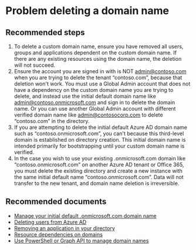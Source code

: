 <properties
    pageTitle="Problem deleting a domain name"
    description="Azure Active Directory case submission self help"
    service="microsoft.aad"
    resource="Microsoft_AAD_IAM"
    authors="elkuzmen"
    displayOrder=""
    selfHelpType="generic"
    supportTopicIds="32045808"
    resourceTags=""
    productPesIds="14785,16578"
    cloudEnvironments="public"
    	articleId="e4bba8f2-9a44-42aa-af12-572d84062eb6"
/>

# Problem deleting a domain name

## **Recommended steps**
1.	To delete a custom domain name, ensure you have removed all users, groups and applications dependent on the custom domain name. If there are any existing resources using the domain name, the deletion will not succeed. 
2.	Ensure the account you are signed in with is NOT admin@contoso.com when you are trying to delete the tenant “contoso.com”, because that deletion won't work. You must use a Global Admin account that does not have a dependency on the custom domain name you are trying to delete, and instead use the initial default domain name like admin@contoso.onmicrosoft.com and sign in to delete the domain name. Or you can use another Global Admin account with different verified domain name like admin@contosocorp.com to delete “contoso.com” in the directory. 
3.	If you are attempting to delete the initial default Azure AD domain name such as “contoso.onmicrosoft.com”, you can't because this third-level domain is established on directory creation. This initial domain name is intended primarily for bootstrapping until your custom domain name is verified.
4.	In the case you wish to use your existing .onmicrosoft.com domain like “contoso.onmicrosoft.com” on another Azure AD tenant or Office 365, you must delete the existing directory and create a new instance with the same initial default name “contoso.onmicrosoft.com”. Data will not transfer to the new tenant, and domain name deletion is irreversible. 


## **Recommended documents**
* [Manage your initial default .onmicrosoft.com domain name](https://docs.microsoft.com/azure/active-directory/active-directory-add-domain-concepts#initial-and-custom-domain-names)<br>
* [Deleting users from Azure AD]( https://docs.microsoft.com/azure/active-directory/active-directory-users-delete-user-azure-portal)<br>
* [Removing an application in your directory](https://docs.microsoft.com/azure/active-directory/develop/active-directory-integrating-applications)<br>
* [Resource dependencies on domains](https://docs.microsoft.com/azure/active-directory/active-directory-licensing-directory-independence)<br>
* [Use PowerShell or Graph API to manage domain names](https://docs.microsoft.com/azure/active-directory/active-directory-domains-manage-azure-portal#use-powershell-or-graph-api-to-manage-domain-names)